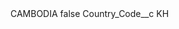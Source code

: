 <?xml version="1.0" encoding="UTF-8"?>
<CustomMetadata xmlns="http://soap.sforce.com/2006/04/metadata" xmlns:xsi="http://www.w3.org/2001/XMLSchema-instance" xmlns:xsd="http://www.w3.org/2001/XMLSchema">
    <label>CAMBODIA</label>
    <protected>false</protected>
    <values>
        <field>Country_Code__c</field>
        <value xsi:type="xsd:string">KH</value>
    </values>
</CustomMetadata>
